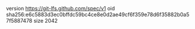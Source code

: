 version https://git-lfs.github.com/spec/v1
oid sha256:e6c5883d3ec0bffdc59bc4ce8e0d2ae49cf6f359e78d6f35882b0a57f5887478
size 2042

